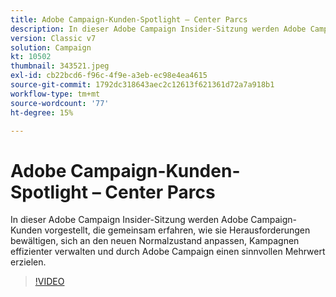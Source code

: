 ```yaml
---
title: Adobe Campaign-Kunden-Spotlight – Center Parcs
description: In dieser Adobe Campaign Insider-Sitzung werden Adobe Campaign-Kunden vorgestellt, die gemeinsam erfahren, wie sie Herausforderungen bewältigen, sich an die neue Normalität anpassen und mehr... (Beschreibungen sollten zwischen 60 und 160 Zeichen lang sein.)
version: Classic v7
solution: Campaign
kt: 10502
thumbnail: 343521.jpeg
exl-id: cb22bcd6-f96c-4f9e-a3eb-ec98e4ea4615
source-git-commit: 1792dc318643aec2c12613f621361d72a7a918b1
workflow-type: tm+mt
source-wordcount: '77'
ht-degree: 15%

---
```


# Adobe Campaign-Kunden-Spotlight – Center Parcs

In dieser Adobe Campaign Insider-Sitzung werden Adobe Campaign-Kunden vorgestellt, die gemeinsam erfahren, wie sie Herausforderungen bewältigen, sich an den neuen Normalzustand anpassen, Kampagnen effizienter verwalten und durch Adobe Campaign einen sinnvollen Mehrwert erzielen.

>[!VIDEO](https://video.tv.adobe.com/v/343521/?quality=12&learn=on)
